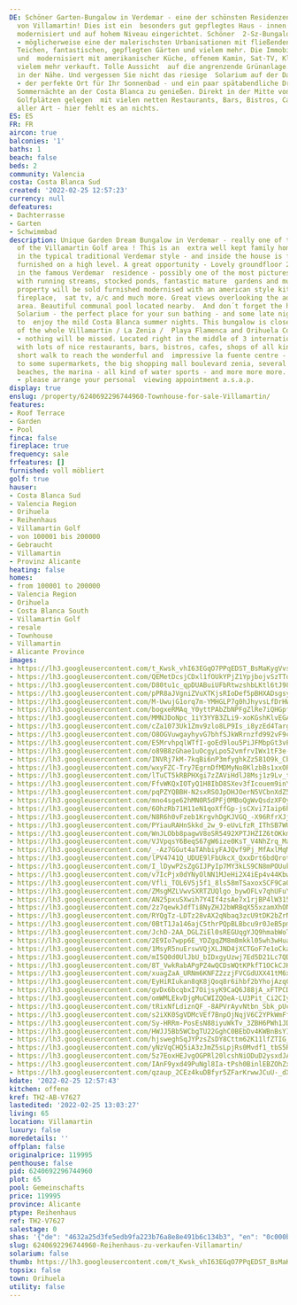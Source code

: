 ```yaml
---
DE: Schöner Garten-Bungalow in Verdemar - eine der schönsten Residenzen im Golfgebiet
  von Villamartin! Dies ist ein  besonders gut gepflegtes Haus - innen vollständig
  modernisiert und auf hohem Niveau eingerichtet. Schöner  2-Sz-Bungalow in der Verdemar-Residenz
  - möglicherweise eine der malerischsten Urbanisationen mit fließenden  Bächen, gefüllten
  Teichen, fantastischen, gepflegten Gärten und vielem mehr. Die Immobilie wird möbliert
  und  modernisiert mit amerikanischer Küche, offenem Kamin, Sat-TV, Klimaanlage und
  vielem mehr verkauft. Tolle Aussicht  auf die angrenzende Grünanlage. Schöner Gemeinschaftspool
  in der Nähe. Und vergessen Sie nicht das riesige  Solarium auf der Dachterrasse
  - der perfekte Ort für Ihr Sonnenbad - und ein paar spätabendliche Drinks - um die  milden
  Sommernächte an der Costa Blanca zu genießen. Direkt in der Mitte von 3 internationalen
  Golfplätzen gelegen  mit vielen netten Restaurants, Bars, Bistros, Cafés, Geschäften
  aller Art - hier fehlt es an nichts.
ES: ES
FR: FR
aircon: true
balconies: '1'
baths: 1
beach: false
beds: 2
community: Valencia
costa: Costa Blanca Sud
created: '2022-02-25 12:57:23'
currency: null
defeatures:
- Dachterrasse
- Garten
- Schwimmbad
description: Unique Garden Dream Bungalow in Verdemar - really one of the nicest residences
  of the Villamartin Golf area ! This is an  extra well kept family home - designed
  in the typical traditional Verdemar style - and inside the house is fully modernised  and
  furnished on a high level. A great opportunity - Lovely groundfloor 2 bed bungalow
  in the famous Verdemar  residence - possibly one of the most picturesque urbanisations
  with running streams, stocked ponds, fantastic mature  gardens and much more. The
  property will be sold furnished modernised with an american style kitchen, open
  fireplace,  sat tv, a/c and much more. Great views overlooking the adjacent green
  area. Beautiful communal pool located nearby.  And don´t forget the huge roof terrace
  Solarium - the perfect place for your sun bathing - and some late night drinks -
  to  enjoy the mild Costa Blanca summer nights. This bungalow is close to all amenities
  of the whole Villamartin / La Zenia /  Playa Flamenca and Orihuela Costa region
  - nothing will be missed. Located right in the middle of 3 international golf  courses
  with lots of nice restaurants, bars, bistros, cafes, shops of all kind - just a
  short walk to reach the wonderful and  impressive la fuente centre - and also close
  to some supermarkets, the big shopping mall boulevard zenia, several golden  sandy
  beaches, the marina - all kind of water sports - and more more more. Must be seen
  - please arrange your personal  viewing appointment a.s.a.p.
display: true
enslug: /property/6240692296744960-Townhouse-for-sale-Villamartin/
features:
- Roof Terrace
- Garden
- Pool
finca: false
fireplace: true
frequency: sale
frfeatures: []
furnished: voll möbliert
golf: true
hauser:
- Costa Blanca Sud
- Valencia Region
- Orihuela
- Reihenhaus
- Villamartin Golf
- von 100001 bis 200000
- Gebraucht
- Villamartin
- Provinz Alicante
heating: false
homes:
- from 100001 to 200000
- Valencia Region
- Orihuela
- Costa Blanca South
- Villamartin Golf
- resale
- Townhouse
- Villamartin
- Alicante Province
images:
- https://lh3.googleusercontent.com/t_Kwsk_vhI63EGqO7PPqEDST_BsMaKygVvs6t9ew3un_BbSShyOyc-Se1wELWeHISOxGn8kx_EhlFtUK_jZO7P2T17pS3Yhz3Q=w640-rj-e30-l100
- https://lh3.googleusercontent.com/QEMetDcsjCDxl1fOUkYPjZ1YpjbojvSzTTdXntS7tvsJECe93KrCh5Lq06AJdsjeZ3oXDWjLGQd_XNh1Sg70oa1M0wJcTZUh=w640-rj-e30-l100
- https://lh3.googleusercontent.com/D80tu1c_qpDUABuiUFbRtwzshbLKtl6tJ980ujQ5JHP8EABvwjGKWWxksa5r8_OlK1UQMoa1fLkTFIxKguawf8UOlWsbgNuDtg=w640-rj-e30-l100
- https://lh3.googleusercontent.com/pPR8aJVgniZVuXTKjsRIoDef5pBHXADsgsyxZNsMWkj7rQAWZGWgKeJm-EUjYRpKQUMLSpvbhBsNRgjZrpzgf5uKn0rnwZB_aQ=w640-rj-e30-l100
- https://lh3.googleusercontent.com/M-UwujG1orq7m-YMHGLP7g0hJhyvsLfDrHWTX41_Rzt1n_UcanauBM4PwThmDDLSAquoXSOdfxI1fNAh8st7YHFBmHvI9BslpQ=w640-rj-e30-l100
- https://lh3.googleusercontent.com/bogxeRMAq_Y0yttPAbZbNPFgZlRe7iQHGpfpW0KX_I5kxytbxjJ3Ph86D7fwg1H_M0k3dySj_eHIjqc2IvIIDwf9ikhk-Kd3dw=w640-rj-e30-l100
- https://lh3.googleusercontent.com/MMNJDoNpc_1iY3YYB3ZLi9-xoKGshKlvEGAU67C2TXyCY1HaAsNm2XZyFHwQ2d45DWJcs5Co-moFIOxb8r4r0KUbHELrXUjh=w640-rj-e30-l100
- https://lh3.googleusercontent.com/cZa1073Uk1Zmv9zlo8LP9Is_i8yzEd4Targv_sKzn__xoPu1yORj4XPUn128gFC21Yw1Srt2ZYFrODjuhc-PV247DskHOL36Ygw=w640-rj-e30-l100
- https://lh3.googleusercontent.com/O8OGVuwgayhyvG7bhfSJkWRrnzfd992vF9cDxe8rPQeVMKjyv2RoVWhDjNgZPfX77oqLm2kFNIELHr2HcuydwGNsP5cLOz8DiYM=w640-rj-e30-l100
- https://lh3.googleusercontent.com/E5MrvhpqlWTfI-goEd9lou5PiJFMbpGt3vPdHjMU_27JNtcOngsRlpNOHJUFIv8y0UXZKLxfRIa_yBKPxDZdZWTXgjxxVhNB=w640-rj-e30-l100
- https://lh3.googleusercontent.com/o89B8zGhae1uOcgyLpo52vmfrvIWx1tF3e-pT_Fth4EwvWaIv_qpEp_6IoGtNCqAig9TAgVvgBfcSNRf2kZ7nxskhdZU9X9W=w640-rj-e30-l100
- https://lh3.googleusercontent.com/INVRj7kM-7kqBi6nP3mfyghkZz581O9k_CbpPMG2Oz_jBooi4Ey3D4ZkT7C2Hdj7qLrR5-ubPpT21kWWGz7FkVntwrhac-OBDQ=w640-rj-e30-l100
- https://lh3.googleusercontent.com/wxyFZC-Try7EgrnDfMDMyNo8KlzbBs1xxOPTbhdqChRLhbrcREmyk63d47DOe3Hai0pTiA_oSyZynhYJP-zBIiIjayFRrMGNHQ=w640-rj-e30-l100
- https://lh3.googleusercontent.com/lTuCT5kRBPHXgi7zZAViHdlJ8Msj1z9Lv_tCLcnsB56aIuOejuyWsdsaf7gDWkx2MpUc5DCptTaxIsFrwlPdfC626YakQEwbXQ=w640-rj-e30-l100
- https://lh3.googleusercontent.com/FfvWKQxIOTyQ1H8IbD8SXev3fIcouem9inYRoSHqCvd9A8ZTzcp10iYMIPXpzl5zg3C_xeefIR4sVFU2ejrLRCtZi3RGSKAzWA=w640-rj-e30-l100
- https://lh3.googleusercontent.com/pqPZYQBBH-N2sxRSOJpDHJOerN5VCbnXdZ5E8iZb0eFADdQBBWam4s-CL_JvjsCgQE89FYd9qoYhOqAZmLFzbA3E5shUd8FwsWw=w640-rj-e30-l100
- https://lh3.googleusercontent.com/mno4sge62hMN0R5dPFj0MBoQgWvQsdzXFOyYgi2O_NsKpnl9gKzM9wVIuveK3riSYFUEY0KLiA5q0acl5wWlvlD2rDBb-X38XhY=w640-rj-e30-l100
- https://lh3.googleusercontent.com/6OhzRb71H11eN1qoXffGp-jsCXvi7Iaip6hHhMZQRlbGu87gNIJN69BWSwnOVFMQ4kcGxz8O6E3E6Yc0t3PSbFSZOnhwWHVS=w640-rj-e30-l100
- https://lh3.googleusercontent.com/N8R6h0vFzeb1KrgvhDgKJVGQ_-X96RfrXJjw8pwSB9Jt7YP7teN5ztvTlhU4dJSRlEXnwiPIPQ5kEWx1-yRcGuiutkKD5Pxw=w640-rj-e30-l100
- https://lh3.googleusercontent.com/PYiauRAHnSkkd_2w_9-eUvLfzR_IThSB7WU0vyMfSZ_TSrJrpBx9mITB-v2DidgyhjCA0ZnT827rLAX3K4fNoe6t_9aEoE3PDg=w640-rj-e30-l100
- https://lh3.googleusercontent.com/WnJLObb8pagwV8oSR5492XPTJHZIZ6tOKkmoc1jD9sx8VKDwlYjQPaGsShpDWkL2E9t6JljhhMpFdkE9W9QFrvdmDNM4Wlwc=w640-rj-e30-l100
- https://lh3.googleusercontent.com/VJVpqsY6BeqS67gW6ize0KsT_V4NhZrq_MailmgJAvWcflePWBXslOMBaRkHoeLirvEMI-kNCyXKr3uBoJHI-Kc0d8vM1ujTbw=w640-rj-e30-l100
- https://lh3.googleusercontent.com/_-Az7GGut4aTAhbiyFAJQvf9Pj_MfAxlMqMg3LEQJklsMhWzkY049TBsXSr-muaA5ak-PcWIHP0i7LgSAf9Ezv1wiZ2CYxziWQ=w640-rj-e30-l100
- https://lh3.googleusercontent.com/lPV4741Q_UDUE9lFbUkcX_QxxDrt6bdQrot0c4c9d-_qww9tncuZ5uR51KKMZhZvIdjnTw9jsVrcM5S4uB8a5OPXXkFSwFaFUw=w640-rj-e30-l100
- https://lh3.googleusercontent.com/I_lDywP2sZgGIJPyIp7MY3kLS9CN8mPOUukJWGejhMUCKG9Vw5MKrWOm7PDocFmtba6he2jUMwoAoTFNgkKfRkHe6tMjY7DD6w=w640-rj-e30-l100
- https://lh3.googleusercontent.com/v7IcPjx0dYNyOlNN1MJeHi2X4iEp4v44Kbwh6G0ksYSti6vERg06008OHwQjG5mJfHr16fQ7Nr_5xsew_jWe8K4EhYmUYG7zUhM=w640-rj-e30-l100
- https://lh3.googleusercontent.com/Vfli_TOL6VSj5f1_8ls58mTSaxoxSCF9CaQvvWw3QAsUH4cPVoo9-ncfJWMUN4A7J7FaXnDaXyQJ42zeSRQS0wS661tZQZiguw=w640-rj-e30-l100
- https://lh3.googleusercontent.com/ZMsgMZLVwvSXRTZUQlgo_bywOFLv7qhUFuY-0DJthjMTZ4fjaRvNp-2s-H57gNhPMRjHSSfvejTVJtyz0zTcjfmkjJN3LV_a=w640-rj-e30-l100
- https://lh3.googleusercontent.com/AN25pxuSXwih7Y4If4zsAe7x1rjBP4lW315n3KlSZBGSXmSkFZarYd3Sr1aASGqDSwscXQDqNkIQgiUlqpnq23E43BhRwXwFBA=w640-rj-e30-l100
- https://lh3.googleusercontent.com/2z7qewkJdfTi8NyZHJ2bWRBqX55xzamXhON9ydScN2iplYeINnmvImW-00bj3gQiuAFACm5stcWmNpar8_dZk5IMw_5E_sJwWQ=w640-rj-e30-l100
- https://lh3.googleusercontent.com/RYQgTz-LDTz28vAX2qNbaq3zcU9tDK2bZrNA7Au0gmKxTbPlKpzefo3vM65bUgjV1TEWAC3qiDDzHkJEvfUR6o4zcsJ_7BsXQg=w640-rj-e30-l100
- https://lh3.googleusercontent.com/0BtT1Ja146ajC5thrPQpBLBbcu9r0JeB5pmRjK7u0VChhOi0TJljKW6Zf7Y0HzV0Rd6CghU2pld3YgPVJ5JPs2QVmqskecK_=w640-rj-e30-l100
- https://lh3.googleusercontent.com/JchD-2AA_DGLZiEl0sREGUqgYJQ9hmabWoTeNzeerznZ_k33Z1JIW22zzLfGrlG0Q2ZnBg-i-ArEoCLcoYu0jfW-fuqGZJAExQ=w640-rj-e30-l100
- https://lh3.googleusercontent.com/2E9Io7wpp6E_YDZgqZM8m8mkkl05wh3wHua6VhWpyma_TX3EwgGItaWneUguWO0jgVeSsat71J9RNJZCtGuk21wH-Y2c37qX=w640-rj-e30-l100
- https://lh3.googleusercontent.com/1MsyR5nuErswVQjXLJND4jXCTGoF7e1oCkaqpWjAecRrcIx7gNayHg25D6OxRzVQhLcNMvVyyfE-AyuA15pRchzis3phs5h7Be8=w640-rj-e30-l100
- https://lh3.googleusercontent.com/mI5Q0d0UlJbU_bIDxgyUzwj7Ed5D21Lc7QDnfokZ7v7GVpYMTtiCdrCfkYJS1_dL0Znwa6a8AVKNOOBilQuBf8VKJqAKlo9HnQ=w640-rj-e30-l100
- https://lh3.googleusercontent.com/8T_VwkRabAPgPZ4wQCDsWQtKPkfT1OCkCJKOGByXnCX5PWmShQnlk7dEgtAZATJR08R275mpD1tJRoalfZVYbL1PAeGuUoBkEg=w640-rj-e30-l100
- https://lh3.googleusercontent.com/xuagZaA_URNm6KNFZ2zzjFVCGdUXX41tM6x_wgMlCUckbGCZEI9bqvRvcU4puwUGBD9eUHKQ4qTgjm4KrsjqkV0w-oMoNtIz3A=w640-rj-e30-l100
- https://lh3.googleusercontent.com/EyHiRIukan8qK8jQoq8r6ihbf2bYhojAzq0s0e2apy-bAwapwsC8EXiQeZaNBogYP3ORKT8SqzKLqZvAA1Xj5I4g5IjdS9Ozcw=w640-rj-e30-l100
- https://lh3.googleusercontent.com/gvDx6bcqbxI7OijsyK9CaQ6J88jA_xFTPCDE_ugMKYF1M95m-5mqwjs3yfASLnrEAMTGIe6-Im5h7ZTs8y32_LoXdAALIYHXkA=w640-rj-e30-l100
- https://lh3.googleusercontent.com/omWMLEkvDjgMuCWIZQOeA-LU3Pit_Ci2CIyW_wgjTAwJh6QPUBEAn9h9ov8Zsql9o5CCAVh1ppNJOsyY7ugu5U8gYswFe4208w=w640-rj-e30-l100
- https://lh3.googleusercontent.com/tRixNfLdiznQF_-8APVrAyvNtbn_Sbk_pUcuVHTtNruMkn1klx1oYq2BUyIhdNDszMoP3ojTGzODLYweyW5_KT3wNLFMNx9HOQ=w640-rj-e30-l100
- https://lh3.googleusercontent.com/s2iXK0SgVDMcVEf7BnpOjNqjV6C2YPkWmFfK8iwok7ioh6lQP9EgBBXfrwHdG3iC1M2abJXGoYDMx47cdnhVyI5UWZrbKqhtsQ=w640-rj-e30-l100
- https://lh3.googleusercontent.com/Sy-HRRm-PosEsN88iyuWkTv_3ZBH6PWh1JD0xydFReJL4dfZGKPK2RLUuEmSoXqljMQXILxRsbhS3Mo8MTEGSLIloHkbF6I8=w640-rj-e30-l100
- https://lh3.googleusercontent.com/HWJJ5Bb5WCbgTU22GghC0BEbDv4KWBnBsYIwObrxMUYV3eGURB3WQ-Cr_swiq1hMGRihGj5SFPei8azqEUqlV1Wjgb6t5eVSqw=w640-rj-e30-l100
- https://lh3.googleusercontent.com/hjsweghSqJYPzsZsDY8Cttm62K11lfZTIG_-NMEXfaivmi4Mm0UCQt9KWXf60RVrbX7Ethao_MEJs98YDr-HMbmUrhJv-bqAjQ=w640-rj-e30-l100
- https://lh3.googleusercontent.com/yNzVqCHQ5iA3zJmZ5sLpjRs0Mvdf1_tbS5RCTizwXPi_2XrCPx-MIZbpNkgYIFHTmbVU4UPnZ3_A8Bd8SQxhAQbCth1aT_F8rg=w640-rj-e30-l100
- https://lh3.googleusercontent.com/5z7EoxHEJvgOGPRl20lcshNiODuD2ysxdJAQWXgj8YP01hKbEE8IHDPnqNFVNm2l68WDI96y-LY2BvQKx6MLW9INS5-nH1C7hxY=w640-rj-e30-l100
- https://lh3.googleusercontent.com/IAnF9yxd49PuNgl8Ia-tPsh0BinlEBZOhZxsDyc6QosxIS_kfkCVPsEfGVzMBxvoA975P2cK4vbWBUKyBpMeN1Ry1Ez43s63Xw=w640-rj-e30-l100
- https://lh3.googleusercontent.com/qzaup_2CEz4kuDBfyr5ZFarKrwwJCuU-_dXa1fO8afDvWoMo4AujWzVSNYvfs-FcxJvVQ4YbyUkRUsJIOUqTabv_lztmnso-Bg=w640-rj-e30-l100
kdate: '2022-02-25 12:57:43'
kitchen: offene
kref: TH2-AB-V7627
lastedited: '2022-02-25 13:03:27'
living: 65
location: Villamartin
luxury: false
moredetails: ''
offplan: false
originalprice: 119995
penthouse: false
pid: 6240692296744960
plot: 65
pool: Gemeinschafts
price: 119995
province: Alicante
ptype: Reihenhaus
ref: TH2-V7627
salestage: 0
shas: '{"de": "4632a25d3fe5edb9fa223b76a8e8e491b6c134b3", "en": "0c000b3b3d93469f779a3d735892f6acefd1f5cd"}'
slug: 6240692296744960-Reihenhaus-zu-verkaufen-Villamartin/
solarium: false
thumb: https://lh3.googleusercontent.com/t_Kwsk_vhI63EGqO7PPqEDST_BsMaKygVvs6t9ew3un_BbSShyOyc-Se1wELWeHISOxGn8kx_EhlFtUK_jZO7P2T17pS3Yhz3Q=w400-h240-n-rj-e30-l100
topsix: false
town: Orihuela
utility: false
---
```

